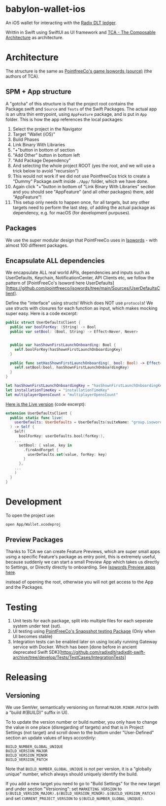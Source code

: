 # babylon-wallet-ios

An iOS wallet for interacting with the [Radix DLT ledger][radixdlt].

Writtin in Swift using SwiftUI as UI framework and [TCA - The Composable Architecture][tca] as architecture.

# Architecture
The structure is the same as [PointfreeCo's game Isowords (source)][isowords] (the authors of TCA). 

## SPM + App structure
A "gotcha" of this structure is that the project root contains the Package.swift and `Source` and `Tests` of the Swift Packages. The actual app is an ultra thin entrypoint, using `AppFeature` package, and is put in `App` folder. This is how the app references the local packages:

1. Select the project in the Navigator
2. Target "Wallet (iOS)"
3. Build Phases
4. Link Binary With Libraries
5. "+"button in bottom of section
6. "Add Other" button in bottom left
7. "Add Package Dependency"
8. And selecting the whole project ROOT (yes the root, and we will use a trick below to avoid "recursion")
9. This would not work if we did not use PointfreeCos trick to create a "Dummy" Package.swift inside `./App/` folder, which we have done. 
10. Again click "+"button in bottom of "Link Binary With Libraries" section and you should see "AppFeature" (and all other packages) there, add "AppFeature"!
11. This setup only needs to happen once, for all targets, but any other targets need to perform the last step, of adding the actual package as dependency, e.g. for macOS (for development purpuses).

## Packages
We use the super modular design that PointFreeCo uses in [Isowords](https://github.com/pointfreeco/isowords/blob/main/Package.swift) - with almost 100 different packages. 

## Encapsulate ALL dependencies
We encapsulate ALL real world APIs, dependencies and inputs such as UserDefaults, Keychain, NotificationCenter, API Clients etc, we follow the pattern of [PointFreeCo's Isoword here UserDefaults][https://github.com/pointfreeco/isowords/tree/main/Sources/UserDefaultsClient]. 

Define the "interface" using structs! 
Which does NOT use `protocol`s! We use structs with closures for each function as input, which makes mocking super easy. Here is a code excerpt:

```swift
public struct UserDefaultsClient {
  public var boolForKey: (String) -> Bool
  public var setBool: (Bool, String) -> Effect<Never, Never>


  public var hasShownFirstLaunchOnboarding: Bool {
    self.boolForKey(hasShownFirstLaunchOnboardingKey)
  }

  public func setHasShownFirstLaunchOnboarding(_ bool: Bool) -> Effect<Never, Never> {
    self.setBool(bool, hasShownFirstLaunchOnboardingKey)
  }
}

let hasShownFirstLaunchOnboardingKey = "hasShownFirstLaunchOnboardingKey"
let installationTimeKey = "installationTimeKey"
let multiplayerOpensCount = "multiplayerOpensCount"
```

[Here is the Live version](https://github.com/pointfreeco/isowords/blob/main/Sources/UserDefaultsClient/Live.swift) (code excerpt):

```swift
extension UserDefaultsClient {
  public static func live(
    userDefaults: UserDefaults = UserDefaults(suiteName: "group.isowords")!
  ) -> Self {
    Self(
      boolForKey: userDefaults.bool(forKey:),
	...
      setBool: { value, key in
        .fireAndForget {
          userDefaults.set(value, forKey: key)
        }
      },
	...
    )
  }
}
```

# Development
To open the project use:

```sh
open App/Wallet.xcodeproj
```

## Preview Packages
Thanks to TCA we can create Feature Previews, which are super small apps using a specific Feature's package as entry point, this is extremely useful, because suddenly we can start a small Preview App which takes us directly to Settings, or Directly directly to onboarding. See [Isowords Preview apps here](https://github.com/pointfreeco/isowords/tree/main/App/Previews).

instead of opening the root, otherwise you will not get access to the App and the Packages.

# Testing
1. Unit tests for each package, split into multiple files for each seperate system under test (sut).
2. UI testing using [PointFreeCo's Snapsshot testing Package][snapshotTesting] (Only when UI becomes stable)
3. Integration tests can be enabled later on using locally running Gateway service with Docker. Which has been [done before in ancient deprecated Swift SDK](https://github.com/radixdlt/radixdlt-swift-archive/tree/develop/Tests/TestCases/IntegrationTests]


# Releasing

## Versioning
We use SemVer, semantically versioning on format `MAJOR.MINOR.PATCH` (with a "build #\(BUILD)" suffix in UI).

To to update the version number or build number, you only have to change the value in one place (disregarding of targets) and that is in Project Settings (not target) and scroll down to the buttom under "User-Defined" section an update values of keys accordinly:

```
BUILD_NUMBER_GLOBAL_UNIQUE
BUILD_VERSION_MAJOR
BUILD_VERSION_MINOR
BUILD_VERSION_PATCH
```

Note that `BUILD_NUMBER_GLOBAL_UNIQUE` is not per version, it is a "globally unique" number, which always should uniquely identify the build.

If you add a new target you need to go to "Build Settings" for the new target and under section "Versioning":
set `MARKETING_VERSION` to `$(BUILD_VERSION_MAJOR).$(BUILD_VERSION_MINOR).$(BUILD_VERSION_PATCH)` 
and set `CURRENT_PROJECT_VERSION` to `$(BUILD_NUMBER_GLOBAL_UNIQUE)`.

[radixdlt]: https://radixdlt.com
[tca]: https://github.com/pointfreeco/swift-composable-architecture
[isowords]: https://github.com/pointfreeco/isowords
[snapshotTesting]: https://github.com/pointfreeco/swift-snapshot-testing
